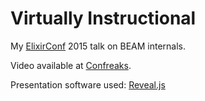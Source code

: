 # Virtually Instructional

My [ElixirConf](http://elixirconf.com) 2015 talk on BEAM internals.

Video available at [Confreaks](http://confreaks.tv/videos/elixirconf2015-virtually-instructional).

Presentation software used: [Reveal.js](https://github.com/hakimel/reveal.js)
